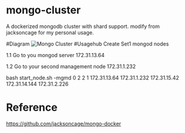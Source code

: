 # mongo-cluster
A dockerized mongodb cluster with shard support.
modify from jacksoncage for my personal usage.

#Diagram
![Mongo Cluster](jojo13572001.github.com/mongo-cluster/blob/master/images/mongo.png)
#Usagehub
Create Set1 mongod nodes

1.1 Go to you mongod server 172.31.13.64

1.2 Go to your second management node 172.31.1.232

bash start_node.sh -mgmd 0 2 2 1 172.31.13.64 172.31.1.232 172.31.15.42 172.31.14.144 172.31.2.226

# Reference
https://github.com/jacksoncage/mongo-docker
